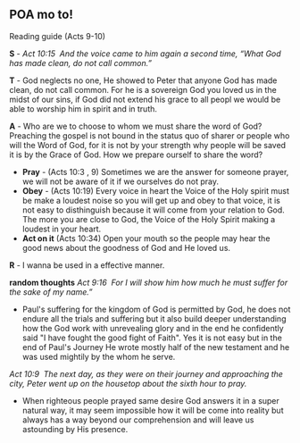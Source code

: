 ## POA mo to!
Reading guide (Acts 9-10)

__S__ - _Act 10:15  And the voice came to him again a second time, “What God has made clean, do not call common.”_

__T__ - God neglects no one, He showed to Peter that anyone God has made clean, do not call common. For he is a sovereign God you loved us in the midst of our sins, if God did not extend his grace to all peopl we would be able to worship him in spirit and in truth.

__A__ - Who are we to choose to whom we must share the word of God? Preaching the gospel is not bound in the status quo of sharer or people who will the Word of God, for it is not by your strength why people will be saved it is by the Grace of God. How we prepare ourself to share the word?

 - __Pray__ - (Acts 10:3 , 9) Sometimes we are the answer for someone prayer, we will not be aware of it if we ourselves do not pray.
 - __Obey__ - (Acts 10:19) Every voice in heart the Voice of the Holy spirit must be make a loudest noise so you will get up and obey to that voice, it is not easy to disthinguish because it will come from your relation to God. The more you are close to God, the Voice of the Holy Spirit making a loudest in your heart.
 - __Act on it__ (Acts 10:34) Open your mouth so the people may hear the good news about the goodness of God and He loved us.

__R__ - I wanna be used in a effective manner.

__random thoughts__
_Act 9:16  For I will show him how much he must suffer for the sake of my name.”_
 - Paul's suffering for the kingdom of God is permitted by God, he does not endure all the trials and suffering but it also build deeper understanding how the God work with unrevealing glory and in the end he confidently said "I have fought the good fight of Faith". Yes it is not easy but in the end of Paul's Journey He wrote mostly half of the new testament and he was used mightily by the whom he serve.


  _Act 10:9  The next day, as they were on their journey and approaching the city, Peter went up on the housetop about the sixth hour to pray._
   - When righteous people prayed same desire God answers it in a super natural way, it may seem impossible how it will be come into reality but always has a way beyond our comprehension and will leave us astounding by His presence.